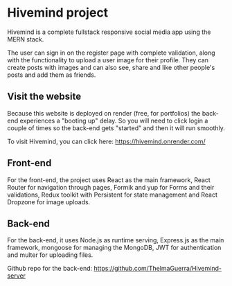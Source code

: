 # Hivemind project

Hivemind is a complete fullstack responsive social media app using the MERN stack.

The user can sign in on the register page with complete validation, along with the functionality to upload a user image for their profile.
They can create posts with images and can also see, share and like other people's posts and add them as friends.

## Visit the website

Because this website is deployed on render (free, for portfolios) the back-end experiences a "booting up" delay. So you will need to click login a couple of times so the back-end gets "started" and then it will run smoothly.

To visit Hivemind, you can click here: https://hivemind.onrender.com/

## Front-end

For the front-end, the project uses React as the main framework, React Router for navigation through pages, Formik and yup for Forms and their validations, Redux toolkit with Persistent for state management and React Dropzone for image uploads.

## Back-end

For the back-end, it uses Node.js as runtime serving, Express.js as the main framework, mongoose for managing the MongoDB, JWT for authentication and multer for uploading files.

Github repo for the back-end: https://github.com/ThelmaGuerra/Hivemind-server
